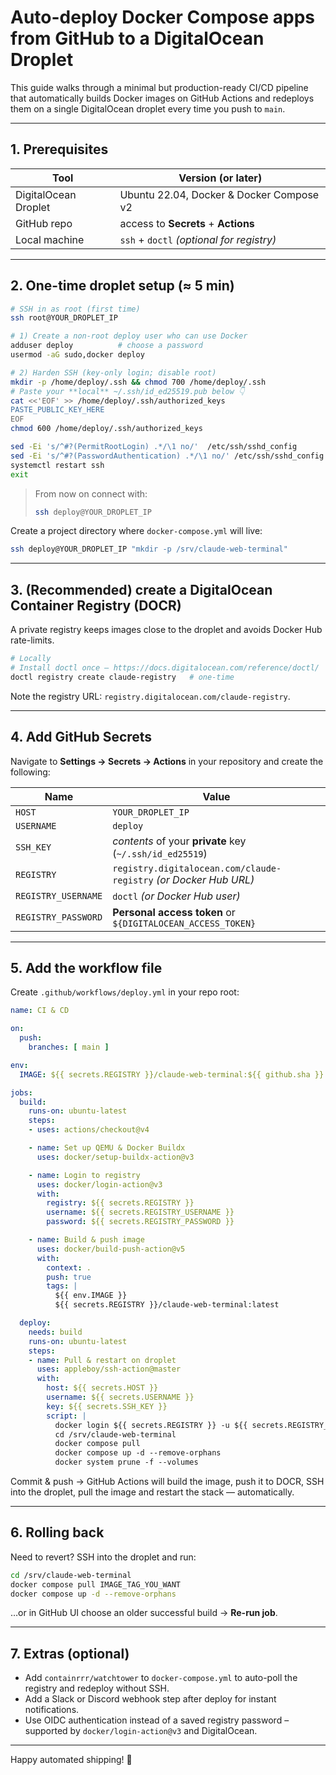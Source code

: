 # Auto-deploy Docker Compose apps from GitHub to a DigitalOcean Droplet

This guide walks through a minimal but production-ready CI/CD pipeline that automatically builds Docker images on GitHub Actions and redeploys them on a single DigitalOcean droplet every time you push to `main`.

---
## 1. Prerequisites

| Tool | Version (or later) |
|------|--------------------|
| DigitalOcean Droplet | Ubuntu 22.04, Docker & Docker Compose v2 |
| GitHub repo | access to **Secrets** + **Actions** |
| Local machine | `ssh` + `doctl` *(optional for registry)* |

---
## 2. One-time droplet setup  (≈ 5 min)

```bash
# SSH in as root (first time)
ssh root@YOUR_DROPLET_IP

# 1) Create a non-root deploy user who can use Docker
adduser deploy          # choose a password
usermod -aG sudo,docker deploy

# 2) Harden SSH (key-only login; disable root)
mkdir -p /home/deploy/.ssh && chmod 700 /home/deploy/.ssh
# Paste your **local** ~/.ssh/id_ed25519.pub below 👇
cat <<'EOF' >> /home/deploy/.ssh/authorized_keys
PASTE_PUBLIC_KEY_HERE
EOF
chmod 600 /home/deploy/.ssh/authorized_keys

sed -Ei 's/^#?(PermitRootLogin) .*/\1 no/'  /etc/ssh/sshd_config
sed -Ei 's/^#?(PasswordAuthentication) .*/\1 no/' /etc/ssh/sshd_config
systemctl restart ssh
exit
```

> From now on connect with:
>
> ```bash
> ssh deploy@YOUR_DROPLET_IP
> ```

Create a project directory where `docker-compose.yml` will live:

```bash
ssh deploy@YOUR_DROPLET_IP "mkdir -p /srv/claude-web-terminal"
```

---
## 3. (Recommended) create a DigitalOcean Container Registry (DOCR)
A private registry keeps images close to the droplet and avoids Docker Hub rate-limits.

```bash
# Locally
# Install doctl once – https://docs.digitalocean.com/reference/doctl/
doctl registry create claude-registry   # one-time
```

Note the registry URL: `registry.digitalocean.com/claude-registry`.

---
## 4. Add GitHub Secrets
Navigate to **Settings → Secrets → Actions** in your repository and create the following:

| Name | Value |
|------|-------|
| `HOST` | `YOUR_DROPLET_IP` |
| `USERNAME` | `deploy` |
| `SSH_KEY` | *contents* of your **private** key (`~/.ssh/id_ed25519`) |
| `REGISTRY` | `registry.digitalocean.com/claude-registry` *(or Docker Hub URL)* |
| `REGISTRY_USERNAME` | `doctl` *(or Docker Hub user)* |
| `REGISTRY_PASSWORD` | **Personal access token** or `${DIGITALOCEAN_ACCESS_TOKEN}` |

---
## 5. Add the workflow file
Create `.github/workflows/deploy.yml` in your repo root:

```yaml
name: CI & CD

on:
  push:
    branches: [ main ]

env:
  IMAGE: ${{ secrets.REGISTRY }}/claude-web-terminal:${{ github.sha }}

jobs:
  build:
    runs-on: ubuntu-latest
    steps:
    - uses: actions/checkout@v4

    - name: Set up QEMU & Docker Buildx
      uses: docker/setup-buildx-action@v3

    - name: Login to registry
      uses: docker/login-action@v3
      with:
        registry: ${{ secrets.REGISTRY }}
        username: ${{ secrets.REGISTRY_USERNAME }}
        password: ${{ secrets.REGISTRY_PASSWORD }}

    - name: Build & push image
      uses: docker/build-push-action@v5
      with:
        context: .
        push: true
        tags: |
          ${{ env.IMAGE }}
          ${{ secrets.REGISTRY }}/claude-web-terminal:latest

  deploy:
    needs: build
    runs-on: ubuntu-latest
    steps:
    - name: Pull & restart on droplet
      uses: appleboy/ssh-action@master
      with:
        host: ${{ secrets.HOST }}
        username: ${{ secrets.USERNAME }}
        key: ${{ secrets.SSH_KEY }}
        script: |
          docker login ${{ secrets.REGISTRY }} -u ${{ secrets.REGISTRY_USERNAME }} -p ${{ secrets.REGISTRY_PASSWORD }}
          cd /srv/claude-web-terminal
          docker compose pull
          docker compose up -d --remove-orphans
          docker system prune -f --volumes
```

Commit & push → GitHub Actions will build the image, push it to DOCR, SSH into the droplet, pull the image and restart the stack — automatically.

---
## 6. Rolling back
Need to revert? SSH into the droplet and run:

```bash
cd /srv/claude-web-terminal
docker compose pull IMAGE_TAG_YOU_WANT
docker compose up -d --remove-orphans
```
…or in GitHub UI choose an older successful build → **Re-run job**.

---
## 7. Extras (optional)
* Add `containrrr/watchtower` to `docker-compose.yml` to auto-poll the registry and redeploy without SSH.
* Add a Slack or Discord webhook step after deploy for instant notifications.
* Use OIDC authentication instead of a saved registry password – supported by `docker/login-action@v3` and DigitalOcean.

---
Happy automated shipping! 🚀 